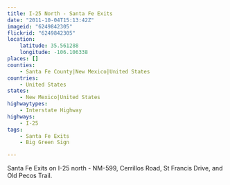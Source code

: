 ```yaml
---
title: I-25 North - Santa Fe Exits
date: "2011-10-04T15:13:42Z"
imageid: "6249842305"
flickrid: "6249842305"
location:
    latitude: 35.561288
    longitude: -106.106338
places: []
counties:
    - Santa Fe County|New Mexico|United States
countries:
    - United States
states:
    - New Mexico|United States
highwaytypes:
    - Interstate Highway
highways:
    - I-25
tags:
    - Santa Fe Exits
    - Big Green Sign

---
```

Santa Fe Exits on I-25 north - NM-599, Cerrillos Road, St Francis Drive, and Old Pecos Trail.